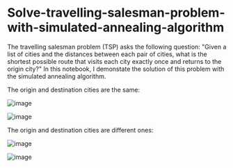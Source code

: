 # Solve-travelling-salesman-problem-with-simulated-annealing-algorithm

The travelling salesman problem (TSP) asks the following question: "Given a list of cities and the distances between each pair of cities, what is the shortest possible route that visits each city exactly once and returns to the origin city?" In this notebook, I demonstate the solution of this problem with the simulated annealing algorithm.

The origin and destination cities are the same:

![image](https://github.com/hanfei1986/Solve-travelling-salesman-problem-with-simulated-annealing-algorithm/assets/59255164/05935d71-9f18-4220-bebe-5a91f52798db)

![image](https://github.com/hanfei1986/Solve-travelling-salesman-problem-with-simulated-annealing-algorithm/assets/59255164/631a9721-1cd3-4333-b446-7f54c280f0fb)

The origin and destination cities are different ones:

![image](https://github.com/hanfei1986/Solve-travelling-salesman-problem-with-simulated-annealing-algorithm/assets/59255164/7a73007a-284f-4ddf-bd00-cf3c2a4b2ac0)

![image](https://github.com/hanfei1986/Solve-travelling-salesman-problem-with-simulated-annealing-algorithm/assets/59255164/7e08d945-b6e3-44c7-9dfd-976d1fdd41ea)
